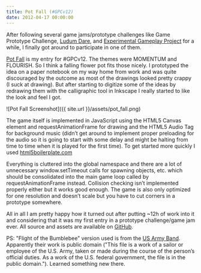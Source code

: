 ```yaml
---
title: Pot Fall (#GPCv12)
date: 2012-04-17 00:00:00
---
```

After following several game jams/prototype challenges like Game Prototype Challenge, [Ludum Dare](http://ludumdare.com), and [Experimental Gameplay Project](http://experimentalgameplay.com/) for a while, I finally got around to participate in one of them.

[Pot Fall](projects/bacterial-world/index.html) is my entry for #GPCv12. The themes were MOMENTUM and FLOURISH.  So I think a falling flower pot fits those nicely. I prototyped the idea on a paper notebook on my way home from work and was quite discouraged by the outcome as most of the drawings looked pretty crappy (I suck at drawing). But after starting to digitize some of the ideas by redrawing them with the calligraphic tool in Inkscape I really started to like the look and feel I got.

![Pot Fall Screenshot]({{ site.url }}/assets/pot_fall.png)

The game itself is implemented in JavaScript using the HTML5 Canvas element and requestAnimationFrame for drawing and the HTML5 Audio Tag for background music (didn’t get around to implement proper preloading for the audio so it is going to start with some delay and might be halting from time to time when it is played for the first time). To get started more quickly I used [html5boilerplate.com](http://html5boilerplate.com)

Everything is cluttered into the global namespace and there are a lot of unnecessary window.setTimeout calls for spawning objects, etc. which should be consolidated into the main game loop called by requestAnimationFrame instead. Collision checking isn’t implemented properly either but it works good enough. The game is also only optimized for one resolution and doesn’t scale but you have to cut corners in a prototype somewhere.

All in all I am pretty happy how it turned out after putting ~12h of work into it and considering that it was my first entry in a prototype challenge/game jam ever. All source and assets are available on [GitHub](https://github.com/mneubrand/pot-fall).

PS: "Flight of the Bumblebee" version used is from the [US Army Band](http://archive.org/details/FlightOfTheBumblebee). Apparently their work is public domain ("This file is a work of a sailor or employee of the U.S. Army, taken or made during the course of the person’s official duties. As a work of the U.S. federal government, the file is in the public domain."). Learned something new there.